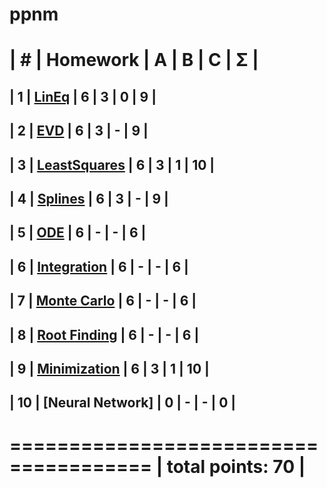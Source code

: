 # ppnm

| #  | Homework     | A | B | C | Σ  |
 ======================================
| 1  | [LinEq](https://github.com/Benedikttk/ppmnm/tree/main/Assignments/Linear_Equations)        | 6 | 3 | 0 | 9  |
---------------------------------------
| 2  | [EVD](https://github.com/Benedikttk/ppmnm/tree/main/Assignments/EVD)           | 6 | 3 | - |  9 |
---------------------------------------
| 3  | [LeastSquares](https://github.com/Benedikttk/ppmnm/tree/main/Assignments/LSF)  | 6 | 3 | 1 |  10 |
---------------------------------------
| 4  | [Splines](https://github.com/Benedikttk/ppmnm/tree/main/Assignments/Splines)       | 6 | 3 | - |  9 |
---------------------------------------
| 5  | [ODE](https://github.com/Benedikttk/ppmnm/tree/main/Assignments/ODE)       | 6 | - | - |  6 |
---------------------------------------
| 6  | [Integration](https://github.com/Benedikttk/ppmnm/tree/main/Assignments/Integration)       | 6 | - | - |  6 |
---------------------------------------
| 7  | [Monte Carlo](https://github.com/Benedikttk/ppmnm/tree/main/Assignments/Monte_Carlo)       | 6 | - | - |  6 |
---------------------------------------
| 8  | [Root Finding](https://github.com/Benedikttk/ppmnm/tree/main/Assignments/Root_Finding)       | 6 | - | - |  6 |
---------------------------------------
| 9 | [Minimization](https://github.com/Benedikttk/ppmnm/tree/main/Assignments/Minimization)     | 6 | 3 | 1 |  10 |
---------------------------------------
| 10 | [Neural Network]     | 0 | - | - |  0 |
---------------------------------------
 ======================================
|                    total points: 70  |
 ======================================

